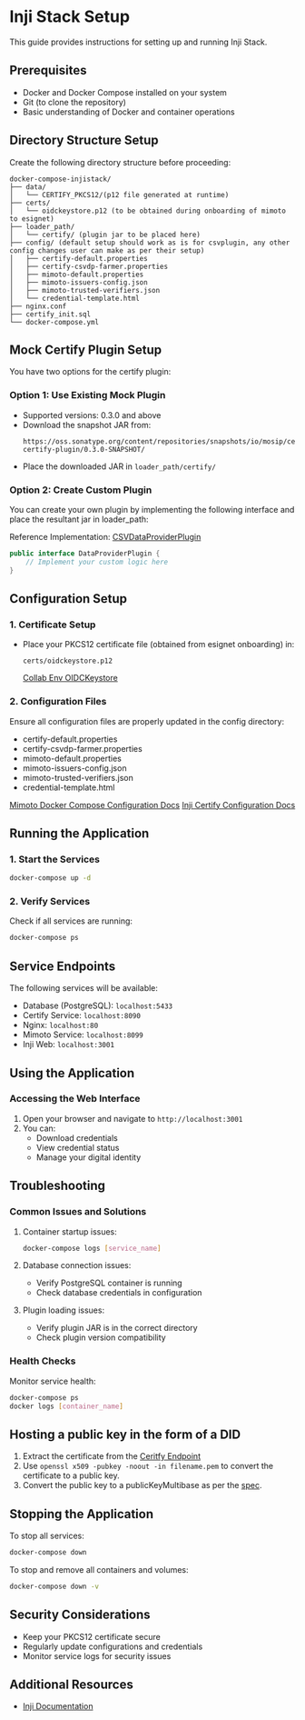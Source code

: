 # Inji Stack Setup

This guide provides instructions for setting up and running Inji Stack.

## Prerequisites
- Docker and Docker Compose installed on your system
- Git (to clone the repository)
- Basic understanding of Docker and container operations

## Directory Structure Setup
Create the following directory structure before proceeding:

```
docker-compose-injistack/
├── data/
│   └── CERTIFY_PKCS12/(p12 file generated at runtime)
├── certs/
│   └── oidckeystore.p12 (to be obtained during onboarding of mimoto to esignet)
├── loader_path/
│   └── certify/ (plugin jar to be placed here)
├── config/ (default setup should work as is for csvplugin, any other config changes user can make as per their setup)
│   ├── certify-default.properties
│   ├── certify-csvdp-farmer.properties
│   ├── mimoto-default.properties
│   ├── mimoto-issuers-config.json
│   ├── mimoto-trusted-verifiers.json
│   └── credential-template.html
├── nginx.conf
├── certify_init.sql
└── docker-compose.yml
```

## Mock Certify Plugin Setup
You have two options for the certify plugin:

### Option 1: Use Existing Mock Plugin
- Supported versions: 0.3.0 and above
- Download the snapshot JAR from:
  ```
  https://oss.sonatype.org/content/repositories/snapshots/io/mosip/certify/mock-certify-plugin/0.3.0-SNAPSHOT/
  ```
- Place the downloaded JAR in `loader_path/certify/`

### Option 2: Create Custom Plugin
You can create your own plugin by implementing the following interface and place the resultant jar in loader_path:

Reference Implementation: [CSVDataProviderPlugin](https://github.com/mosip/digital-credential-plugins/blob/develop/mock-certify-plugin/src/main/java/io.mosip.certify.mock.integration/service/MockCSVDataProviderPlugin.java)
```java
public interface DataProviderPlugin {
    // Implement your custom logic here
}
```

## Configuration Setup



### 1. Certificate Setup
- Place your PKCS12 certificate file (obtained from esignet onboarding) in:
  ```
  certs/oidckeystore.p12
  ```
  [Collab Env OIDCKeystore](https://docs.inji.io/inji-wallet/inji-mobile/customization-overview/credential_providers#onboarding-mimoto-as-oidc-client-for-a-new-issuer)

### 2. Configuration Files
Ensure all configuration files are properly updated in the config directory:
- certify-default.properties
- certify-csvdp-farmer.properties
- mimoto-default.properties
- mimoto-issuers-config.json
- mimoto-trusted-verifiers.json
- credential-template.html

[Mimoto Docker Compose Configuration Docs](https://github.com/mosip/mimoto/tree/release-0.15.x/docker-compose)
[Inji Certify Configuration Docs](../../README.md)
## Running the Application

### 1. Start the Services
```bash
docker-compose up -d
```

### 2. Verify Services
Check if all services are running:
```bash
docker-compose ps
```

## Service Endpoints
The following services will be available:
- Database (PostgreSQL): `localhost:5433`
- Certify Service: `localhost:8090`
- Nginx: `localhost:80`
- Mimoto Service: `localhost:8099`
- Inji Web: `localhost:3001`

## Using the Application

### Accessing the Web Interface
1. Open your browser and navigate to `http://localhost:3001`
2. You can:
    - Download credentials
    - View credential status
    - Manage your digital identity

## Troubleshooting

### Common Issues and Solutions
1. Container startup issues:
   ```bash
   docker-compose logs [service_name]
   ```

2. Database connection issues:
    - Verify PostgreSQL container is running
    - Check database credentials in configuration

3. Plugin loading issues:
    - Verify plugin JAR is in the correct directory
    - Check plugin version compatibility

### Health Checks
Monitor service health:
```bash
docker-compose ps
docker logs [container_name]
```

## Hosting a public key in the form of a DID

1. Extract the certificate from the [Ceritfy Endpoint](http://localhost:8090/v1/certify/system-info/certificate?applicationId=CERTIFY_MOCK_ED25519&referenceId=ED25519_SIGN)
2. Use `openssl x509 -pubkey -noout -in filename.pem`  to convert the certificate to a public key.
3. Convert the public key to a publicKeyMultibase as per the [spec](https://www.w3.org/community/reports/credentials/CG-FINAL-di-eddsa-2020-20220724/).

## Stopping the Application
To stop all services:
```bash
docker-compose down
```

To stop and remove all containers and volumes:
```bash
docker-compose down -v
```

## Security Considerations
- Keep your PKCS12 certificate secure
- Regularly update configurations and credentials
- Monitor service logs for security issues


## Additional Resources
- [Inji Documentation](https://docs.inji.io/)
